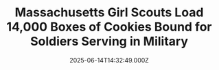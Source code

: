 ---
title: "Massachusetts Girl Scouts Load 14,000 Boxes of Cookies Bound for Soldiers Serving in Military"
date: 2025-06-14T14:32:49.000Z
category: Human Kindness
externalLink: "https://www.goodnewsnetwork.org/massachusetts-girl-scouts-load-14000-boxes-of-cookies-bound-for-soldiers-serving-in-military/"
image: ""
excerpt: "Girl Scouts in Massachusetts just sent nearly 14,000 boxes of cookies to members of the US military this month. The donation was part of their Project Care and Share—and five of the region’s top cookie sellers were on hand to help load the trucks. “Every scout, every person, can make an impact in their own […] The post Massachusetts Girl…"
---